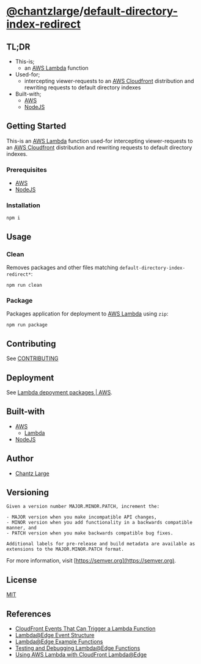[//]: # (https://gist.github.com/0xlarge/0241e2a11a4cc49b628332b3520c08af)

# [@chantzlarge](https://github.com/chantzlarge/default-directory-index-redirect/)/[default-directory-index-redirect](https://github.com/chantzlarge/default-directory-index-redirect/)

## TL;DR

- This-is;
  - an [AWS Lambda](https://aws.amazon.com/lambda/) function
- Used-for;
  - intercepting viewer-requests to an [AWS Cloudfront](https://aws.amazon.com/cloudfront/) distribution and rewriting requests to default directory indexes
- Built-with;
  - [AWS](https://aws.amazon.com/)
  - [NodeJS](https://nodejs.org/)

## Getting Started

This-is an [AWS Lambda](https://aws.amazon.com/lambda/) function used-for intercepting viewer-requests to an [AWS Cloudfront](https://aws.amazon.com/cloudfront/) distribution and rewriting requests to default directory indexes.

### Prerequisites

- [AWS](https://aws.amazon.com/)
- [NodeJS](https://nodejs.org/)

### Installation

```
npm i
```

## Usage

### Clean

Removes packages and other files matching `default-directory-index-redirect*`:

```
npm run clean
```

### Package

Packages application for deployment to [AWS Lambda](https://aws.amazon.com/lambda/) using `zip`:

```
npm run package
```

## Contributing

See [CONTRIBUTING](./CONTRIBUTING.md)

## Deployment

See [Lambda depoyment packages | AWS](https://docs.aws.amazon.com/lambda/latest/dg/gettingstarted-package.html).

## Built-with

- [AWS](https://docs.aws.amazon.com/index.html)
  - [Lambda](https://docs.aws.amazon.com/lambda)
- [NodeJS](https://nodejs.org/en/docs/)

## Author

- [Chantz Large](https://chantzlarge.com)

## Versioning

```
Given a version number MAJOR.MINOR.PATCH, increment the:

- MAJOR version when you make incompatible API changes,
- MINOR version when you add functionality in a backwards compatible manner, and
- PATCH version when you make backwards compatible bug fixes.

Additional labels for pre-release and build metadata are available as 
extensions to the MAJOR.MINOR.PATCH format.
```

For more information, visit [https://semver.org](https://semver.org).

## License

[MIT](./LICENSE)

## References

- [CloudFront Events That Can Trigger a Lambda Function](https://docs.aws.amazon.com/AmazonCloudFront/latest/DeveloperGuide/lambda-cloudfront-trigger-events.html)
- [Lambda@Edge Event Structure](https://docs.aws.amazon.com/AmazonCloudFront/latest/DeveloperGuide/lambda-event-structure.html)
- [Lambda@Edge Example Functions](https://docs.aws.amazon.com/AmazonCloudFront/latest/DeveloperGuide/lambda-examples.html)
- [Testing and Debugging Lambda@Edge Functions](https://docs.aws.amazon.com/AmazonCloudFront/latest/DeveloperGuide/lambda-edge-testing-debugging.html)
- [Using AWS Lambda with CloudFront Lambda@Edge](https://docs.aws.amazon.com/lambda/latest/dg/lambda-edge.html)
